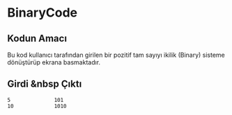 # BinaryCode
 
## Kodun Amacı

Bu kod kullanıcı tarafından girilen bir pozitif tam sayıyı ikilik (Binary) sisteme 
dönüştürüp ekrana basmaktadır.

## Girdi  &nbsp            Çıktı
    5              101
    10             1010
